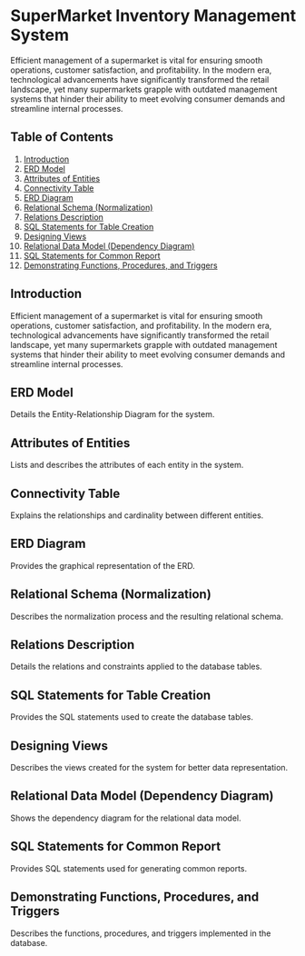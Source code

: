 # SuperMarket Inventory Management System

Efficient management of a supermarket is vital for ensuring smooth operations, customer satisfaction, and profitability. In the modern era, technological advancements have significantly transformed the retail landscape, yet many supermarkets grapple with outdated management systems that hinder their ability to meet evolving consumer demands and streamline internal processes.
## Table of Contents
1. [Introduction](#introduction)
2. [ERD Model](#erd-model)
3. [Attributes of Entities](#attributes-of-entities)
4. [Connectivity Table](#connectivity-table)
5. [ERD Diagram](#erd-diagram)
6. [Relational Schema (Normalization)](#relational-schema-normalization)
7. [Relations Description](#relations-description)
8. [SQL Statements for Table Creation](#sql-statements-for-table-creation)
9. [Designing Views](#designing-views)
10. [Relational Data Model (Dependency Diagram)](#relational-data-model-dependency-diagram)
11. [SQL Statements for Common Report](#sql-statements-for-common-report)
12. [Demonstrating Functions, Procedures, and Triggers](#demonstrating-functions-procedures-and-triggers)

## Introduction
Efficient management of a supermarket is vital for ensuring smooth operations, customer satisfaction, and profitability. In the modern era, technological advancements have significantly transformed the retail landscape, yet many supermarkets grapple with outdated management systems that hinder their ability to meet evolving consumer demands and streamline internal processes.
## ERD Model
Details the Entity-Relationship Diagram for the system.

## Attributes of Entities
Lists and describes the attributes of each entity in the system.

## Connectivity Table
Explains the relationships and cardinality between different entities.

## ERD Diagram
Provides the graphical representation of the ERD.

## Relational Schema (Normalization)
Describes the normalization process and the resulting relational schema.

## Relations Description
Details the relations and constraints applied to the database tables.

## SQL Statements for Table Creation
Provides the SQL statements used to create the database tables.

## Designing Views
Describes the views created for the system for better data representation.

## Relational Data Model (Dependency Diagram)
Shows the dependency diagram for the relational data model.

## SQL Statements for Common Report
Provides SQL statements used for generating common reports.

## Demonstrating Functions, Procedures, and Triggers
Describes the functions, procedures, and triggers implemented in the database.
